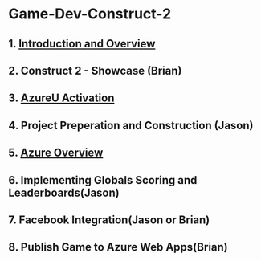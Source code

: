 # Game-Dev-Construct-2

## 1. [Introduction and Overview](/Content/Introduction.pptx)

## 2. Construct 2 - Showcase (Brian)

## 3. [AzureU Activation](https://www.microsoftazurepass.com/howto)

## 4. Project Preperation and Construction (Jason)

## 5. [Azure Overview](https://portal.azure.com)

## 6. Implementing Globals Scoring and Leaderboards(Jason)

## 7. Facebook Integration(Jason or Brian)

## 8. Publish Game to Azure Web Apps(Brian)